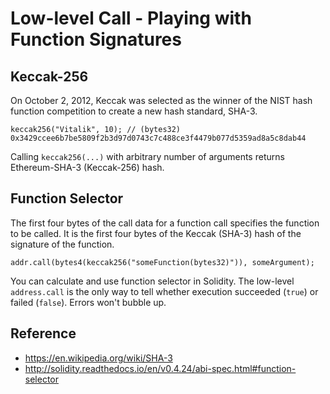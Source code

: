 # Low-level Call - Playing with Function Signatures

## Keccak-256

On October 2, 2012, Keccak was selected as the winner of the NIST hash function competition to create a new hash standard, SHA-3.

```
keccak256("Vitalik", 10); // (bytes32) 0x3429ccee6b7be5809f2b3d97d0743c7c488ce3f4479b077d5359ad8a5c8dab44
```

Calling `keccak256(...)` with arbitrary number of arguments returns Ethereum-SHA-3 (Keccak-256) hash.

## Function Selector

The first four bytes of the call data for a function call specifies the function to be called. It is the first four bytes of the Keccak (SHA-3) hash of the signature of the function.

```
addr.call(bytes4(keccak256("someFunction(bytes32)")), someArgument);
```

You can calculate and use function selector in Solidity. The low-level `address.call` is the only way to tell whether execution succeeded (`true`) or failed (`false`). Errors won't bubble up.

## Reference

* https://en.wikipedia.org/wiki/SHA-3
* http://solidity.readthedocs.io/en/v0.4.24/abi-spec.html#function-selector
